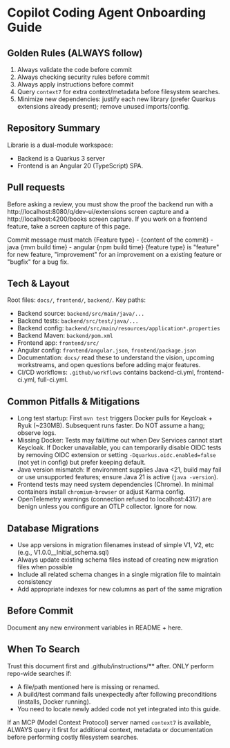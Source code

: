# Copilot Coding Agent Onboarding Guide

## Golden Rules (ALWAYS follow)
1. Always validate the code before commit
2. Always checking security rules before commit
3. Always apply instructions before commit
4. Query `context7` for extra context/metadata before filesystem searches.
5. Minimize new dependencies: justify each new library (prefer Quarkus extensions already present); remove unused imports/config.

## Repository Summary
Librarie is a dual-module workspace:
- Backend is a Quarkus 3 server
- Frontend is an Angular 20 (TypeScript) SPA.

## Pull requests

Before asking a review, you must show the proof the backend run with a http://localhost:8080/q/dev-ui/extensions screen capture and a http://localhost:4200/books screen capture.
If you work on a frontend feature, take a screen capture of this page.

Commit message must match
{Feature type} - {content of the commit} - java {mvn build time} - angular {npm build time}
{feature type} is "feature" for new feature, "improvement" for an improvement on a existing feature or "bugfix" for a bug fix.

## Tech & Layout
Root files: `docs/`, `frontend/`, `backend/`.
Key paths:
- Backend source: `backend/src/main/java/...`
- Backend tests: `backend/src/test/java/...`
- Backend config: `backend/src/main/resources/application*.properties`
- Backend Maven: `backend/pom.xml`
- Frontend app: `frontend/src/`
- Angular config: `frontend/angular.json`, `frontend/package.json`
- Documentation: `docs/` read these to understand the vision, upcoming workstreams, and open questions before adding major features.
- CI/CD workflows: `.github/workflows` contains backend-ci.yml, frontend-ci.yml, full-ci.yml.

## Common Pitfalls & Mitigations
- Long test startup: First `mvn test` triggers Docker pulls for Keycloak + Ryuk (~230MB). Subsequent runs faster. Do NOT assume a hang; observe logs.
- Missing Docker: Tests may fail/time out when Dev Services cannot start Keycloak. If Docker unavailable, you can temporarily disable OIDC tests by removing OIDC extension or setting `-Dquarkus.oidc.enabled=false` (not yet in config) but prefer keeping default.
- Java version mismatch: If environment supplies Java <21, build may fail or use unsupported features; ensure Java 21 is active (`java -version`).
- Frontend tests may need system dependencies (Chrome). In minimal containers install `chromium-browser` or adjust Karma config.
- OpenTelemetry warnings (connection refused to localhost:4317) are benign unless you configure an OTLP collector. Ignore for now.

## Database Migrations
- Use app versions in migration filenames instead of simple V1, V2, etc (e.g., V1.0.0__Initial_schema.sql)
- Always update existing schema files instead of creating new migration files when possible
- Include all related schema changes in a single migration file to maintain consistency
- Add appropriate indexes for new columns as part of the same migration

## Before Commit
Document any new environment variables in README + here.

## When To Search
Trust this document first and .github/instructions/** after. ONLY perform repo-wide searches if:
- A file/path mentioned here is missing or renamed.
- A build/test command fails unexpectedly after following preconditions (installs, Docker running).
- You need to locate newly added code not yet integrated into this guide.

If an MCP (Model Context Protocol) server named `context7` is available, ALWAYS query it first for additional context, metadata or documentation before performing costly filesystem searches.
